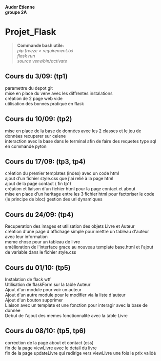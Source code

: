 **Audor Etienne**  
**groupe 2A**

# Projet_Flask  

> **Commande  bash utile:**  
> *pip freeze > requirement.txt*  
> *flask run*  
> *source venv/bin/activate*


## Cours du 3/09: (tp1)  

paramettre du depot git  
mise en place du venv avec les diffrentes instalations  
création de 2 page web vide  
utilisation des bonnes pratique en flask   




## Cours du 10/09: (tp2)  

mise en place de la base de données avec
les 2 classes et le jeu de données recuperer sur celene  
interaction avec la base dans le terminal afin de faire des requetes type sql en commande pyton  



## Cours du 17/09:  (tp3, tp4)  

création du premier templates (index) avec un code html  
ajout d'un fichier style.css que j'ai relié à la page html  
ajout de la page contact ( fin tp1)  
création et liaison d'un fichier html pour la page contact et about  
mise en place d'un heritage entre les 3 fichier html pour factoriser le code  (le principe de bloc)
gestion des url dynamiques  

## Cours du 24/09: (tp4)

Recuperation des images et utilisation des objets Livre et Auteur  
création d'une page d'affichage simple pour mettre un tableau d'auteur avec leur information  
meme chose pour un tableau de livre  
amélioration de l'interface grace au nouveau template base.html et l'ajout
de variable dans le fichier style.css  

## Cours du 01/10: (tp5)

Instalation de flack wtf  
Utilisation de flaskForm sur la table Auteur  
Ajout d'un module pour voir un auteur  
Ajout d'un autre module pour le modifier via la liste d'auteur  
Ajout d'un bouton supprimer  
Liaison avec un template et une fonction pour interagir avec la base de donnée  
Debut de l'ajout des memes fonctionnalité avec la table Livre  

## Cours du 08/10: (tp5, tp6)

correction de la page about et contact (css)  
fin de la page viewLivre avec le detail du livre  
fin de la page updateLivre qui redirige vers viewLivre une fois le prix validé  

